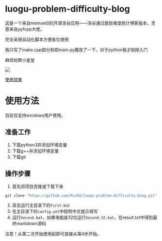 # luogu-problem-difficulty-blog

这是一个来自memset0的开源洛谷应用——洛谷通过题目难度统计博客版本，灵感来自yyfcpp大佬。

完全采用自动化脚本方便各位使用

我只写了make.cpp部分和把main.py魔改了一下，对于python我才刚刚入门

麻烦给颗小星星

![](https://i.loli.net/2018/08/23/5b7e99f5310af.png)

[使用效果](https://www.luogu.org/blog/Douglas/tong-guo-ti-mu-nuo-du-tong-ji)

# 使用方法

目前仅支持windows用户使用。
## 准备工作
1. 下载python3并添加环境变量
2. 下载g++并添加环境变量
3. 下载git
## 操作步骤
1. 首先将项目克隆或下载下来
```bash
git clone "https://github.com/MicDZ/luogu-problem-difficulty-blog.git"
```
2. 双击运行主目录下的`First.bat`
3. 在主目录下的`config.yml`中按照中文提示填写
4. 运行`Second.bat`，如果电脑是32位运行`Second-32.bat`，在result.txt中得到最终markdown源码

注意！从第二次开始使用起即可直接从第4步开始。

